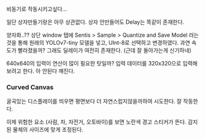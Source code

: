 비동기로 작동시키고싶다...

일단 상자만들기랑은 아무 상관없다. 상자 안만들어도 Delay는 똑같이 존재한다.

양자화..??
상단 window 탭에 Sentis > Sample > Quantize and Save Model 라는것을 통해 원래의 YOLOv7-tiny 모델을 넣고, UInt-8로 선택하고 변경하였다.
과연 속도가 빨라졌을까?
그래도 딜레이가 여전히 존재한다. (근데 잘 돌아가는게 신기하네)

640x640의 입력이 연산이 많이 필요한 탓일까?
입력 데이터를 320x320으로 입력해보려고 한다.
아 안된다 꺠진다.

### Curved Canvas
굴곡있는 디스플레이를 띄우면 평면보다 더 자연스럽지않을까하여 시도한다.
잘 작동한다.

이제 위험한 요소 (사람, 차, 자전거, 오토바이)를 보면 노란색 경고 스티커가 뜬다. 감지된 물체의 사이즈에 맞게 조정된다.